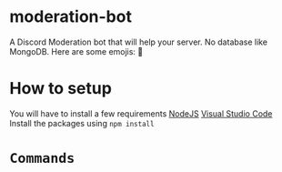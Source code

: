 # moderation-bot
A Discord Moderation bot that will help your server. No database like MongoDB. Here are some emojis: 🔨
# How to setup
You will have to install a few requirements
[NodeJS](https://nodejs.org)
[Visual Studio Code](https://code.visualstudio.com)
Install the packages using `npm install`
# `Commands`
